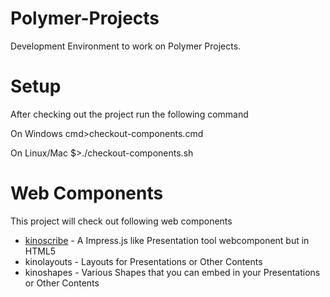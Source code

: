 Polymer-Projects
================

Development Environment to work on Polymer Projects. 

Setup
===============

After checking out the project run the following command

On Windows
cmd>checkout-components.cmd

On Linux/Mac
$>./checkout-components.sh

Web Components
================

This project will check out following web components

* [kinoscribe](https://github.com/rohitghatol/kinoscribe "https://github.com/rohitghatol/kinoscribe") - A Impress.js like Presentation tool webcomponent but in HTML5
* kinolayouts - Layouts for Presentations or Other Contents
* kinoshapes - Various Shapes that you can embed in your Presentations or Other Contents


